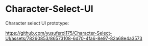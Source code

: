 # Character-Select-UI
 Character select UI prototype:

 https://github.com/yusuferol175/Character-Select-UI/assets/78260853/86573108-6d70-4fa6-8e97-82a68e4a3573

